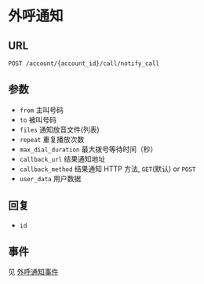 # 外呼通知

## URL

```
POST /account/{account_id}/call/notify_call
```

## 参数

- `from` 主叫号码
- `to` 被叫号码
- `files` 通知放音文件(列表)
- `repeat` 重复播放次数
- `max_dial_duration` 最大拨号等待时间（秒）
- `callback_url` 结果通知地址
- `callback_method` 结果通知 HTTP 方法, `GET`(默认) or `POST`
- `user_data` 用户数据

## 回复

- `id`

## 事件

见 [外呼通知事件](../evt/simple_call/notify_call.md)
